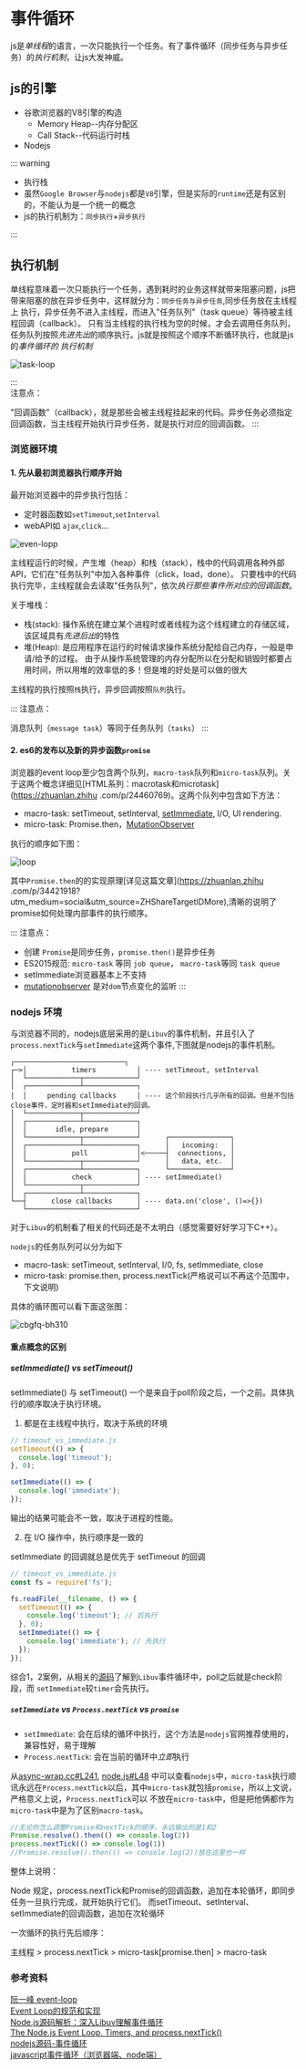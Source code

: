# 事件循环

js是*单线程*的语言，一次只能执行一个任务。有了事件循环（同步任务与异步任务）的*执行机制*，让js大发神威。

## js的引擎

+ 谷歌浏览器的V8引擎的构造
  + Memory Heap--内存分配区
  + Call Stack--代码运行时栈
+ Nodejs

::: warning

+ 执行栈
+ 虽然`Google Browser`与`nodejs`都是`V8`引擎，但是实际的`runtime`还是有区别的，不能认为是一个统一的概念
+ js的执行机制为：`同步执行`+`异步执行`

:::


## 执行机制

单线程意味着一次只能执行一个任务，遇到耗时的业务这样就带来阻塞问题，js把带来阻塞的放在异步任务中，这样就分为：`同步任务与异步任务`,同步任务放在主线程上
执行，异步任务不进入主线程，而进入"任务队列"（task queue）等待被主线程回调（callback）。
只有当主线程的执行栈为空的时候，才会去调用任务队列，任务队列按照*先进先出*的顺序执行。js就是按照这个顺序不断循环执行，也就是js的*事件循环的
执行机制*

![task-loop](https://img14.360buyimg.com/devfe/jfs/t1/22000/30/947/125791/5c0e2ffbE32dc43ab/57a69433a6bddd93.png)

:::   
注意点：

"回调函数"（callback），就是那些会被主线程挂起来的代码。异步任务必须指定回调函数，当主线程开始执行异步任务，就是执行对应的回调函数。
:::

### 浏览器环境

#### 1. 先从最初浏览器执行顺序开始

最开始浏览器中的异步执行包括：

+ 定时器函数如`setTimeout`,`setInterval`
+ webAPI如 `ajax`,`click`...

![even-lopp](https://www.ruanyifeng.com/blogimg/asset/2014/bg2014100802.png)

主线程运行的时候，产生堆（heap）和栈（stack），栈中的代码调用各种外部API，它们在"任务队列"中加入各种事件（click，load，done）。
只要栈中的代码执行完毕，主线程就会去读取"任务队列"，依次*执行那些事件所对应的回调函数*。

关于堆栈：

+ 栈(stack): 操作系统在建立某个进程时或者线程为这个线程建立的存储区域，该区域具有*先进后出*的特性
+ 堆(Heap): 是应用程序在运行的时候请求操作系统分配给自己内存，一般是申请/给予的过程。
由于从操作系统管理的内存分配所以在分配和销毁时都要占用时间，所以用堆的效率低的多！但是堆的好处是可以做的很大

主线程的执行按照`栈`执行，异步回调按照`队列`执行。

:::
注意点：

消息队列（`message task`）等同于任务队列（`tasks`）
:::

#### 2. es6的发布以及新的异步函数`promise`

浏览器的event loop至少包含两个队列，`macro-task`队列和`micro-task`队列。关于这两个概念详细见[HTML系列：macrotask和microtask](https://zhuanlan.zhihu
.com/p/24460769)。这两个队列中包含如下方法：

+ macro-task: setTimeout, setInterval,
[setImmediate](https://developer.mozilla.org/zh-CN/docs/Web/API/Window/setImmediate), I/O, UI rendering.
+ micro-task: Promise.then，[MutationObserver](https://developer.mozilla.org/zh-CN/docs/Web/API/MutationObserver)

执行的顺序如下图：

![loop](https://img11.360buyimg.com/devfe/jfs/t1/9098/16/8553/85027/5c0e42e2E14f06ba2/5cffa76c9069263a.png)

其中`Promise.then`的的实现原理[详见这篇文章](https://zhuanlan.zhihu
.com/p/34421918?utm_medium=social&utm_source=ZHShareTargetIDMore),清晰的说明了promise如何处理内部事件的执行顺序。

:::
注意点：
+ 创建 `Promise`是同步任务，`promise.then()`是异步任务
+ ES2015规范: `micro-task` 等同 `job queue`， `macro-task`等同 `task queue`
+ setImmediate浏览器基本上不支持
+ [mutationobserver](https://dom.spec.whatwg.org/#mutationobserver) 是对`dom`节点变化的监听
:::


### nodejs 环境

与浏览器不同的，nodejs底层采用的是`Libuv`的事件机制，并且引入了`process.nextTick`与`setImmediate`这两个事件,下图就是nodejs的事件机制。

```
┌───────────────────────────┐
┌─>│           timers          │ ---- setTimeout, setInterval
│  └─────────────┬─────────────┘
│  ┌─────────────┴─────────────┐
│  │     pending callbacks     │ ---- 这个阶段执行几乎所有的回调。但是不包括close事件，定时器和setImmediate的回调。
│  └─────────────┬─────────────┘
│  ┌─────────────┴─────────────┐
│  │       idle, prepare       │
│  └─────────────┬─────────────┘      ┌───────────────┐
│  ┌─────────────┴─────────────┐      │   incoming:   │
│  │           poll            │<─────┤  connections, │
│  └─────────────┬─────────────┘      │   data, etc.  │
│  ┌─────────────┴─────────────┐      └───────────────┘
│  │           check           │ ---- setImmediate()
│  └─────────────┬─────────────┘
│  ┌─────────────┴─────────────┐
└──┤      close callbacks      │ ---- data.on('close', ()=>{})
   └───────────────────────────┘
```
对于`Libuv`的机制看了相关的代码还是不太明白（感觉需要好好学习下C++）。

`nodejs`的任务队列可以分为如下

+ macro-task:  setTimeout, setInterval, I/0, fs, setImmediate, close
+ micro-task:  promise.then, process.nextTick(严格说可以不再这个范围中，下文说明)

具体的循环图可以看下面这张图：

![cbgfq-bh310](https://img14.360buyimg.com/devfe/jfs/t1/15384/30/1113/265651/5c0f54fbE36cd3b5e/65f486d238601311.png)

#### 重点概念的区别

##### setImmediate() vs setTimeout()

setImmediate() 与 setTimeout() 一个是来自于poll阶段之后，一个之前。具体执行的顺序取决于执行环境。

1. 都是在主线程中执行，取决于系统的环境

```js
// timeout_vs_immediate.js
setTimeout(() => {
  console.log('timeout');
}, 0);

setImmediate(() => {
  console.log('immediate');
});
```
输出的结果可能会不一致，取决于进程的性能。

2. 在 I/O 操作中，执行顺序是一致的

setImmediate 的回调就总是优先于 setTimeout 的回调

```js
// timeout_vs_immediate.js
const fs = require('fs');

fs.readFile(__filename, () => {
  setTimeout(() => {
    console.log('timeout'); // 后执行
  }, 0);
  setImmediate(() => {
    console.log('immediate'); // 先执行
  });
});
```

综合1，2案例，从相关的[源码](https://github.com/libuv/libuv/blob/v1.x/src/unix/core.c#L350)了解到`Libuv`事件循环中，poll之后就是check阶段，而
`setImmediate`较`timer`会先执行。

##### `setImmediate` vs `Process.nextTick` vs `promise`

+ `setImmediate`: 会在后续的循环中执行，这个方法是`nodejs`官网推荐使用的，兼容性好，易于理解
+ `Process.nextTick`: 会在当前的循环中*立即*执行

从[async-wrap.cc#L241](https://github.com/nodejs/node/blob/32f6098eef/src/async-wrap.cc#L241), [node.js#L48](https://github.com/nodejs/node/blob/32f6098eef/src/node.js#L48)
中可以查看`nodejs`中，`micro-task`执行顺讯永远在`Process.nextTick`以后，其中`micro-task`就包括`promise`，所以上文说，严格意义上说，`Process.nextTick`可以
不放在`micro-task`中，但是把他俩都作为`micro-task`中是为了区别`macro-task`。

```js
//无论你怎么调整Promise和nextTick的顺序，永远输出的是1和2
Promise.resolve().then(() => console.log(2))
process.nextTick(() => console.log(1))
//Promise.resolve().then(() => console.log(2))放在这里也一样
```

整体上说明：

Node 规定，process.nextTick和Promise的回调函数，追加在本轮循环，即同步任务一旦执行完成，就开始执行它们。
而setTimeout、setInterval、setImmediate的回调函数，追加在次轮循环

一次循环的执行先后顺序：

主线程 > process.nextTick > micro-task[promise.then] > macro-task

### 参考资料

[阮一峰 event-loop](http://www.ruanyifeng.com/blog/2014/10/event-loop.html)   
[Event Loop的规范和实现](https://juejin.im/post/5a6155126fb9a01cb64edb45?utm_source=gold_browser_extension#heading-1)   
[Node.js源码解析：深入Libuv理解事件循环](https://zhuanlan.zhihu.com/p/35039878)   
[The Node.js Event Loop, Timers, and process.nextTick()](https://nodejs.org/en/docs/guides/event-loop-timers-and-nexttick/)   
[nodejs源码-事件循环](https://yjhjstz.gitbooks.io/deep-into-node/content/chapter5/chapter5-1.html)    
[javascript事件循环（浏览器端、node端）](https://juejin.im/post/5c0cb3acf265da61362248f3)   
